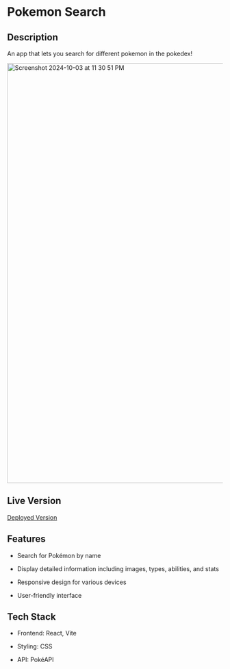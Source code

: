 # Pokemon Search

## Description
An app that lets you search for different pokemon in the pokedex!

<img width="981" alt="Screenshot 2024-10-03 at 11 30 51 PM" src="https://github.com/user-attachments/assets/e2052d24-074a-468b-acce-5309edbb67f8">

## Live Version
<a href="https://anadaren-pokemon-search.netlify.app/">Deployed Version</a>

## Features

- Search for Pokémon by name

- Display detailed information including images, types, abilities, and stats

- Responsive design for various devices

- User-friendly interface

## Tech Stack
- Frontend: React, Vite

- Styling: CSS

- API: PokéAPI
